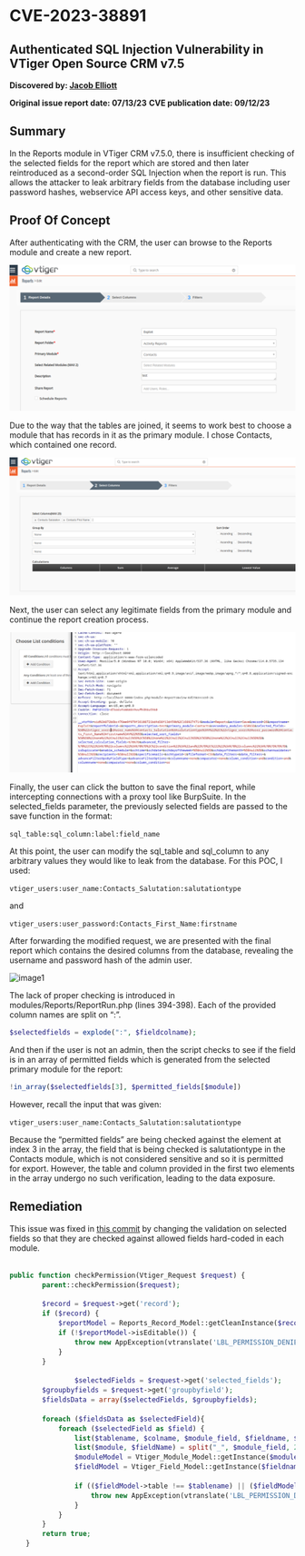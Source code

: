 # CVE-2023-38891

## Authenticated SQL Injection Vulnerability in VTiger Open Source CRM v7.5

**Discovered by: [Jacob Elliott](https://github.com/jselliott)**

**Original issue report date: 07/13/23**
**CVE publication date: 09/12/23**

## Summary

In the Reports module in VTiger CRM v7.5.0, there is insufficient checking of the selected fields for the report which are stored and then later reintroduced as a second-order SQL Injection when the report is run. This allows the attacker to leak arbitrary fields from the database including user password hashes, webservice API access keys, and other sensitive data.

## Proof Of Concept

After authenticating with the CRM, the user can browse to the Reports module and create a new report.

![image1](1.png)

Due to the way that the tables are joined, it seems to work best to choose a module that has records in it as the primary module. I chose Contacts, which contained one record. 

![image1](2.png)

Next, the user can select any legitimate fields from the primary module and continue the report creation process.

![image1](3.png)

Finally, the user can click the button to save the final report, while intercepting connections with a proxy tool like BurpSuite. In the selected_fields parameter, the previously selected fields are passed to the save function in the format:

```sql_table:sql_column:label:field_name```

At this point, the user can modify the sql_table and sql_column to any arbitrary values they would like to leak from the database. For this POC, I used:

```vtiger_users:user_name:Contacts_Salutation:salutationtype```

and

```vtiger_users:user_password:Contacts_First_Name:firstname```

After forwarding the modified request, we are presented with the final report which contains the desired columns from the database, revealing the username and password hash of the admin user.

![image1](4.png)

The lack of proper checking is introduced in modules/Reports/ReportRun.php (lines 394-398). Each of the provided column names are split on “:”.

```php
$selectedfields = explode(":", $fieldcolname);
```

And then if the user is not an admin, then the script checks to see if the field is in an array of permitted fields which is generated from the selected primary module for the report:

```php
!in_array($selectedfields[3], $permitted_fields[$module])
```

However, recall the input that was given:

```vtiger_users:user_name:Contacts_Salutation:salutationtype```

Because the “permitted fields” are being checked against the element at index 3 in the array, the field that is being checked is salutationtype in the Contacts module, which is not considered sensitive and so it is permitted for export. However, the table and column provided in the first two elements in the array undergo no such verification, leading to the data exposure.

## Remediation

This issue was fixed in [this commit](https://code.vtiger.com/vtiger/vtigercrm/-/commit/f41446eb34661ff69a64bd818d6b0e88f26b50f0) by changing the validation on selected fields so that they are checked against allowed fields hard-coded in each module.

```php

public function checkPermission(Vtiger_Request $request) {
		parent::checkPermission($request);

		$record = $request->get('record');
		if ($record) {
			$reportModel = Reports_Record_Model::getCleanInstance($record);
			if (!$reportModel->isEditable()) {
				throw new AppException(vtranslate('LBL_PERMISSION_DENIED'));
			}
		}

             	$selectedFields = $request->get('selected_fields');
		$groupbyfields = $request->get('groupbyfield');
		$fieldsData = array($selectedFields, $groupbyfields);

		foreach ($fieldsData as $selectedField){
			foreach ($selectedField as $field) {
				list($tablename, $colname, $module_field, $fieldname, $single) = split(":", $field);
				list($module, $fieldName) = split("_", $module_field, 2);
				$moduleModel = Vtiger_Module_Model::getInstance($module);
				$fieldModel = Vtiger_Field_Model::getInstance($fieldname, $moduleModel);

				if (($fieldModel->table !== $tablename) || ($fieldModel->column !== $colname)) {
					throw new AppException(vtranslate('LBL_PERMISSION_DENIED'));
				}
			}
		}  
		return true;
	}
```
